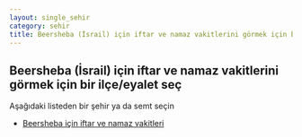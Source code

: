 ```yaml
---
layout: single_sehir
category: sehir
title: Beersheba (İsrail) için iftar ve namaz vakitlerini görmek için bir ilçe/eyalet seç
---
```



## Beersheba (İsrail) için iftar ve namaz vakitlerini görmek için bir ilçe/eyalet seç

Aşağıdaki listeden bir şehir ya da semt seçin


* [Beersheba için iftar ve namaz vakitleri](/iftar.html?sehir=Beersheba&ulke=İsrail&state=Beersheba)
